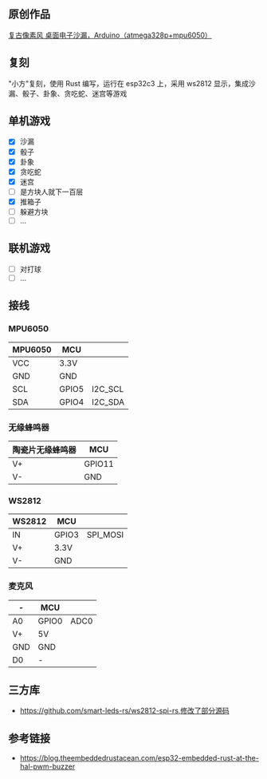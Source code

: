 ## 原创作品

[复古像素风 桌面电子沙漏，Arduino（atmega328p+mpu6050）](https://www.bilibili.com/video/BV1QP411Y7K3/?share_source=copy_web&vd_source=41da856c543dfcc8802471a83af59251)

## 复刻

"小方"复刻，使用 Rust 编写，运行在 esp32c3 上，采用 ws2812 显示，集成沙漏、骰子、卦象、贪吃蛇、迷宫等游戏

## 单机游戏

- [x] 沙漏
- [x] 骰子
- [x] 卦象
- [x] 贪吃蛇
- [x] 迷宫
- [ ] 是方块人就下一百层
- [x] 推箱子
- [ ] 躲避方块
- [ ] ...

## 联机游戏

- [ ] 对打球
- [ ] ...

## 接线

### MPU6050

| MPU6050 | MCU   |         |
| ------- | ----- | ------- |
| VCC     | 3.3V  |         |
| GND     | GND   |         |
| SCL     | GPIO5 | I2C_SCL |
| SDA     | GPIO4 | I2C_SDA |

### 无缘蜂鸣器

| 陶瓷片无缘蜂鸣器 | MCU    |
| ---------------- | ------ |
| V+               | GPIO11 |
| V-               | GND    |

### WS2812

| WS2812 | MCU   |          |
| ------ | ----- | -------- |
| IN     | GPIO3 | SPI_MOSI |
| V+     | 3.3V  |          |
| V-     | GND   |          |

### 麦克风

| -   | MCU   |      |
| --- | ----- | ---- |
| A0  | GPIO0 | ADC0 |
| V+  | 5V    |      |
| GND | GND   |      |
| D0  | -     |      |

## 三方库

- https://github.com/smart-leds-rs/ws2812-spi-rs,修改了部分源码

## 参考链接

- https://blog.theembeddedrustacean.com/esp32-embedded-rust-at-the-hal-pwm-buzzer
